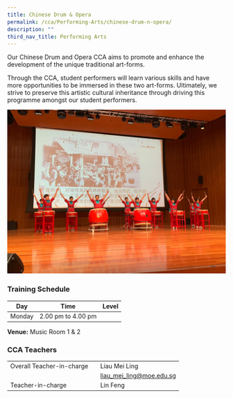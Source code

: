 ```yaml
---
title: Chinese Drum & Opera
permalink: /cca/Performing-Arts/chinese-drum-n-opera/
description: ""
third_nav_title: Performing Arts
---
```

Our Chinese Drum and Opera CCA aims to promote and enhance the development of the unique traditional art-forms.

Through the CCA, student performers will learn various skills and have more opportunities to be immersed in these two art-forms. Ultimately, we strive to preserve this artistic cultural inheritance through driving this programme amongst our student performers.

![](/images/IMG-20190412-WA0020.jpg)


### Training Schedule

|Day| Time | Level| 
|-----|----|------|
|Monday|2.00 pm to 4.00 pm | |


**Venue:**
Music Room 1 & 2

### CCA Teachers

|  |  |  |
| -------- | -------- | -------- |
| Overall Teacher-in-charge  |  | Liau Mei Ling
|| | liau_mei_ling@moe.edu.sg    |
|Teacher-in-charge   |    |  Lin Feng     | 

	




